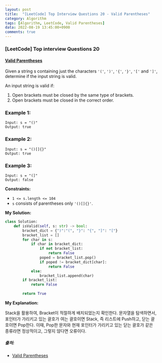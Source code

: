 ```yaml
---
layout: post
title:  "[LeetCode] Top Interview Questions 20 - Valid Parentheses"
category: Algorithm
tags: [Algorithm, LeetCode, Valid Parentheses]
data: 2022-08-19 13:45:00+0900
comments: true  
---
```


### [LeetCode] Top interview Questions 20
#### [Valid Parentheses](https://leetcode.com/problems/valid-parentheses/)

Given a string s containing just the characters `'('`, `')'`, `'{'`, `'}'`, `'['` and `']'`, determine if the input string is valid.

An input string is valid if:

1. Open brackets must be closed by the same type of brackets.
2. Open brackets must be closed in the correct order.
 

### **Example 1:**
```
Input: s = "()"
Output: true
```

### **Example 2:**
```
Input: s = "()[]{}"
Output: true
```

### **Example 3:**
```
Input: s = "(]"
Output: false
```
**Constraints:**

- `1 <= s.length <= 104`
- `s` consists of parentheses only `'()[]{}'`.


**My Solution:**
``` python
class Solution:
    def isValid(self, s: str) -> bool:
        bracket_dict = {")":"(", "}": "{", "]": "["}
        bracket_list = []
        for char in s:
            if char in bracket_dict:
                if not bracket_list:
                    return False
                poped = bracket_list.pop()
                if poped != bracket_dict[char]:
                    return False
            else:
                bracket_list.append(char)
        if bracket_list:
            return False
        
        return True             
```

**My Explanation:**

Stack을 활용하여, Bracket이 적절하게 배치되었는지 확인한다. 문자열을 탐색하면서, 포인터가 가리키고 있는 괄호가 여는 괄호이면 Stack, 즉 리스트에 Push하고, 닫는 괄호이면 Pop한다. 이때, Pop한 문자와 현재 포인터가 가리키고 있는 닫는 괄호가 같은 종류라면 정상적이고, 그렇지 않다면 오류이다.
<!-- [**LeetCode Solution**](https://leetcode.com/problems/letter-combinations-of-a-phone-number/solution/) -->

##### 출처:
- [Valid Parentheses](https://leetcode.com/problems/valid-parentheses/)
